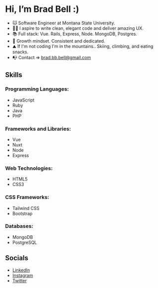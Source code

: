 # Hi, I’m Brad Bell :)
- 🐱 Software Engineer at Montana State University.
- ✍🏼 I aspire to write clean, elegant code and deliver amazing UX.
- 📚 Full stack: Vue. Rails, Express, Node. MongoDB, Postgres.
- 🌱 Growth mindset. Consistent and dedicated.
- ⛰️ If I'm not coding I'm in the mountains.. Skiing, climbing, and eating snacks.
- 📭 Contact => brad.bb.bell@gmail.com

## Skills

### Programming Languages: ###
- JavaScript
- Ruby
- Java
- PHP
### Frameworks and Libraries: ###
- Vue
- Nuxt
- Node
- Express
### Web Technologies: ###
- HTML5
- CSS3
### CSS Frameworks: ###
- Tailwind CSS
- Bootstrap
### Databases: ###
- MongoDB
- PostgreSQL

## Socials

- [LinkedIn](https://www.linkedin.com/in/brad-bb-bell)
- [Instagram](http://www.instagram.com/ballinbu)
- [Twitter](https://www.twitter.com/dadmodebb)
